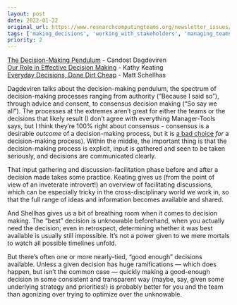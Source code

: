 ```yaml
---
layout: post
date: 2022-01-22
original_url: https://www.researchcomputingteams.org/newsletter_issues/0106
tags: ['making_decisions', 'working_with_stakeholders', 'managing_teams']
priority: 2
---
```


<!-- markdownlint-disable MD033 -->
<!-- markdownlint-disable MD041 -->
<!-- markdownlint-disable MD049 -->

[The Decision-Making Pendulum](https://candost.blog/the-decision-making-pendulum/) -  Candost Dagdeviren<br/>
[Our Role in Effective Decision Making](https://kathkeating.com/making-effective-decisions/) - Kathy Keating<br/>
[Everyday Decisions, Done Dirt Cheap](https://matt-schellhas.medium.com/everyday-decisions-done-dirt-cheap-369608ff7914) - Matt Schellhas

Dagdeviren talks about the decision-making pendulum, the spectrum of decision-making processes ranging from authority (“Because I said so”), through advice and consent, to consensus decision making (“So say we all”).  The processes at the extremes aren’t great for either the teams or the decisions that likely result (I don’t agree with everything Manager-Tools says, but I think they’re 100% right about consensus - consensus is a desirable *outcome* of a decision-making process, but it is [a bad choice](https://www.manager-tools.com/2019/09/dont-use-consensus) *for* a decision-making process).  Within the middle, the important thing is that the decision-making process is explicit, input is gathered and seen to be taken seriously, and decisions are communicated clearly.

That input gathering and discussion-facilitation phase before and after a decision made takes some practice.  Keating gives us (from the point of view of an inveterate introvert!) an overview of facilitating discussions, which can be especially tricky in the cross-disciplinary world we work in, so that the full range of ideas and information becomes available and shared.

And Shellhas gives us a bit of breathing room when it comes to decision making.  The “best” decision is unknowable beforehand, when you actually need the decision; even in retrospect, determining whether it was best available is usually still impossible.  It’s not a power given to we mere mortals to watch all possible timelines unfold.

But there’s often one or more nearly-tied, “good enough” decisions available.  Unless a given decision has huge ramifications — which does happen, but isn’t the common case — quickly making a good-enough decision in some consistent and transparent way (maybe, say, given some underlying strategy and priorities!) is probably better for you and the team than agonizing over trying to optimize over the unknowable.
